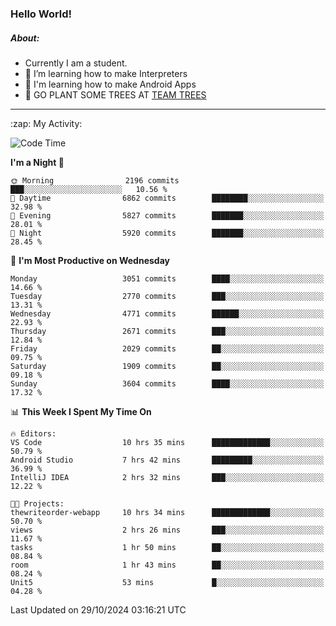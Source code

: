 ### Hello World!

##### About:
- Currently I am a student.
- 🌱 I’m learning how to make Interpreters
- 🌱 I'm learning how to make Android Apps
- 🌱 GO PLANT SOME TREES AT [TEAM TREES](https://teamtrees.org/)

---
  <summary>:zap: My Activity:</summary>
  
<!--START_SECTION:waka-->
![Code Time](http://img.shields.io/badge/Code%20Time-1%2C555%20hrs%2050%20mins-blue)

**I'm a Night 🦉** 

```text
🌞 Morning                2196 commits        ███░░░░░░░░░░░░░░░░░░░░░░   10.56 % 
🌆 Daytime                6862 commits        ████████░░░░░░░░░░░░░░░░░   32.98 % 
🌃 Evening                5827 commits        ███████░░░░░░░░░░░░░░░░░░   28.01 % 
🌙 Night                  5920 commits        ███████░░░░░░░░░░░░░░░░░░   28.45 % 
```
📅 **I'm Most Productive on Wednesday** 

```text
Monday                   3051 commits        ████░░░░░░░░░░░░░░░░░░░░░   14.66 % 
Tuesday                  2770 commits        ███░░░░░░░░░░░░░░░░░░░░░░   13.31 % 
Wednesday                4771 commits        ██████░░░░░░░░░░░░░░░░░░░   22.93 % 
Thursday                 2671 commits        ███░░░░░░░░░░░░░░░░░░░░░░   12.84 % 
Friday                   2029 commits        ██░░░░░░░░░░░░░░░░░░░░░░░   09.75 % 
Saturday                 1909 commits        ██░░░░░░░░░░░░░░░░░░░░░░░   09.18 % 
Sunday                   3604 commits        ████░░░░░░░░░░░░░░░░░░░░░   17.32 % 
```


📊 **This Week I Spent My Time On** 

```text
🔥 Editors: 
VS Code                  10 hrs 35 mins      █████████████░░░░░░░░░░░░   50.79 % 
Android Studio           7 hrs 42 mins       █████████░░░░░░░░░░░░░░░░   36.99 % 
IntelliJ IDEA            2 hrs 32 mins       ███░░░░░░░░░░░░░░░░░░░░░░   12.22 % 

🐱‍💻 Projects: 
thewriteorder-webapp     10 hrs 34 mins      █████████████░░░░░░░░░░░░   50.70 % 
views                    2 hrs 26 mins       ███░░░░░░░░░░░░░░░░░░░░░░   11.67 % 
tasks                    1 hr 50 mins        ██░░░░░░░░░░░░░░░░░░░░░░░   08.84 % 
room                     1 hr 43 mins        ██░░░░░░░░░░░░░░░░░░░░░░░   08.24 % 
Unit5                    53 mins             █░░░░░░░░░░░░░░░░░░░░░░░░   04.28 % 
```


 Last Updated on 29/10/2024 03:16:21 UTC
<!--END_SECTION:waka-->
